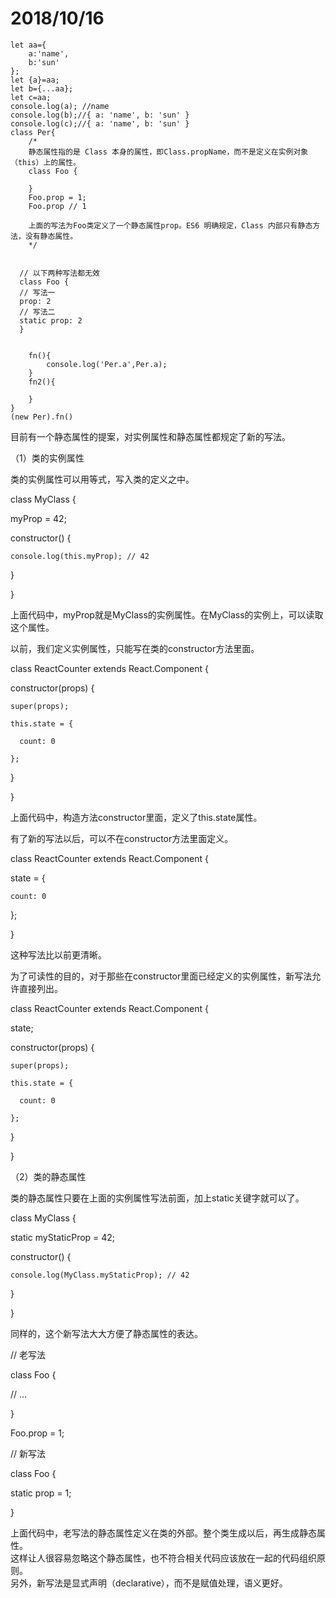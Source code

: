# 2018/10/16  
```
let aa={
	a:'name',
	b:'sun'
};
let {a}=aa;
let b={...aa};
let c=aa;
console.log(a); //name
console.log(b);//{ a: 'name', b: 'sun' }
console.log(c);//{ a: 'name', b: 'sun' }
class Per{
	/*
	静态属性指的是 Class 本身的属性，即Class.propName，而不是定义在实例对象（this）上的属性。
	class Foo {
      
	}
	Foo.prop = 1;
	Foo.prop // 1

	上面的写法为Foo类定义了一个静态属性prop。ES6 明确规定，Class 内部只有静态方法，没有静态属性。
	*/  
  
  
  // 以下两种写法都无效    
  class Foo {
  // 写法一
  prop: 2
  // 写法二
  static prop: 2
  }
    
    
	fn(){
		console.log('Per.a',Per.a);
	}
	fn2(){

	}
}
(new Per).fn()
```


目前有一个静态属性的提案，对实例属性和静态属性都规定了新的写法。

（1）类的实例属性

类的实例属性可以用等式，写入类的定义之中。

class MyClass {

  myProp = 42;

  constructor() {

    console.log(this.myProp); // 42

  }

}

上面代码中，myProp就是MyClass的实例属性。在MyClass的实例上，可以读取这个属性。

以前，我们定义实例属性，只能写在类的constructor方法里面。

class ReactCounter extends React.Component {

  constructor(props) {

    super(props);

    this.state = {

      count: 0

    };

  }

}

上面代码中，构造方法constructor里面，定义了this.state属性。

有了新的写法以后，可以不在constructor方法里面定义。

class ReactCounter extends React.Component {

  state = {

    count: 0

  };

}

这种写法比以前更清晰。

为了可读性的目的，对于那些在constructor里面已经定义的实例属性，新写法允许直接列出。

class ReactCounter extends React.Component {

  state;

  constructor(props) {

    super(props);

    this.state = {

      count: 0

    };

  }

}

（2）类的静态属性

类的静态属性只要在上面的实例属性写法前面，加上static关键字就可以了。

class MyClass {

  static myStaticProp = 42;

  constructor() {

    console.log(MyClass.myStaticProp); // 42

  }

}

同样的，这个新写法大大方便了静态属性的表达。

// 老写法

class Foo {  

  // ...   

}   

Foo.prop = 1;   

// 新写法  

class Foo {   

  static prop = 1;   

}   

上面代码中，老写法的静态属性定义在类的外部。整个类生成以后，再生成静态属性。   
这样让人很容易忽略这个静态属性，也不符合相关代码应该放在一起的代码组织原则。   
另外，新写法是显式声明（declarative），而不是赋值处理，语义更好。   
